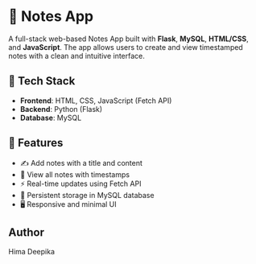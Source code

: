 # 📝 Notes App

A full-stack web-based Notes App built with **Flask**, **MySQL**, **HTML/CSS**, and **JavaScript**. The app allows users to create and view timestamped notes with a clean and intuitive interface.


## 🔧 Tech Stack

- **Frontend**: HTML, CSS, JavaScript (Fetch API)
- **Backend**: Python (Flask)
- **Database**: MySQL


## 🚀 Features

- ✍️ Add notes with a title and content
- 🧾 View all notes with timestamps
- ⚡ Real-time updates using Fetch API
- 💾 Persistent storage in MySQL database
- 🖥️ Responsive and minimal UI


## Author 
Hima Deepika

